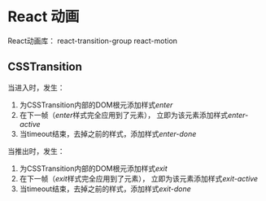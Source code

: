 # React 动画

React动画库： react-transition-group      react-motion

## CSSTransition

当进入时，发生：
1. 为CSSTransition内部的DOM根元添加样式*enter*
2. 在下一帧（*enter*样式完全应用到了元素）， 立即为该元素添加样式*enter-active*
3. 当timeout结束，去掉之前的样式，添加样式*enter-done*

当推出时，发生：
1. 为CSSTransition内部的DOM根元添加样式*exit*
2. 在下一帧（*exit*样式完全应用到了元素）， 立即为该元素添加样式*exit-active*
3. 当timeout结束，去掉之前的样式，添加样式*exit-done*

